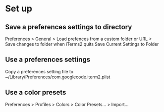 # Set up
## Save a preferences settings to directory
Preferences > General > Load prefences from a custom folder or URL 
                      > Save changes to folder when iTerms2 quits  Save Current Settings to Folder

## Use a preferences settings 
Copy a preferences setting file to ~/Library/Preferences/com.googlecode.iterm2.plist

## Use a color presets
Preferences > Profiles > Colors > Color Presets... > Import...
